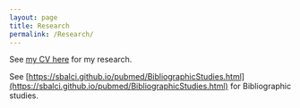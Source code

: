 ```yaml
---
layout: page
title: Research
permalink: /Research/
---
```



See [my CV here](https://sbalci.github.io/cv/SerdarBalciMDPathologist.html) for my research.




See [https://sbalci.github.io/pubmed/BibliographicStudies.html](https://sbalci.github.io/pubmed/BibliographicStudies.html) for Bibliographic studies.

